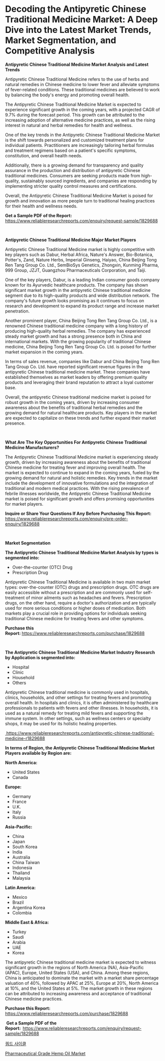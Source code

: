 <p><h1>Decoding the Antipyretic Chinese Traditional Medicine Market: A Deep Dive into the Latest Market Trends, Market Segmentation, and Competitive Analysis</h1></p><p><strong>Antipyretic Chinese Traditional Medicine Market Analysis and Latest Trends</strong></p>
<p><p>Antipyretic Chinese Traditional Medicine refers to the use of herbs and natural remedies in Chinese medicine to lower fever and alleviate symptoms of fever-related conditions. These traditional medicines are believed to work by balancing the body's energy and promoting overall health.</p><p>The Antipyretic Chinese Traditional Medicine Market is expected to experience significant growth in the coming years, with a projected CAGR of 9.7% during the forecast period. This growth can be attributed to the increasing adoption of alternative medicine practices, as well as the rising interest in natural and herbal remedies for health and wellness.</p><p>One of the key trends in the Antipyretic Chinese Traditional Medicine Market is the shift towards personalized and customized treatment plans for individual patients. Practitioners are increasingly tailoring herbal formulas and treatment regimens based on a patient's specific symptoms, constitution, and overall health needs.</p><p>Additionally, there is a growing demand for transparency and quality assurance in the production and distribution of antipyretic Chinese traditional medicines. Consumers are seeking products made from high-quality, sustainably sourced ingredients, and companies are responding by implementing stricter quality control measures and certifications.</p><p>Overall, the Antipyretic Chinese Traditional Medicine Market is poised for growth and innovation as more people turn to traditional healing practices for their health and wellness needs.</p></p>
<p><strong>Get a Sample PDF of the Report:&nbsp;</strong> <a href="https://www.reliableresearchreports.com/enquiry/request-sample/1829688">https://www.reliableresearchreports.com/enquiry/request-sample/1829688</a></p>
<p>&nbsp;</p>
<p><strong>Antipyretic Chinese Traditional Medicine Major Market Players</strong></p>
<p><p>Antipyretic Chinese Traditional Medicine market is highly competitive with key players such as Dabur, Herbal Africa, Nature's Answer, Bio-Botanica, Potter's, Zand, Nature Herbs, Imperial Ginseng, Haiyao, China Beijing Tong Ren Tang Group Co. Ltd., SemBioSys Genetics, Zhongxin, Kunming Pharma, 999 Group, JZJT, Guangzhou Pharmaceuticals Corporation, and Taiji.</p><p>One of the key players, Dabur, is a leading Indian consumer goods company known for its Ayurvedic healthcare products. The company has shown significant market growth in the antipyretic Chinese traditional medicine segment due to its high-quality products and wide distribution network. The company's future growth looks promising as it continues to focus on research and development to expand its product range and increase market penetration.</p><p>Another prominent player, China Beijing Tong Ren Tang Group Co. Ltd., is a renowned Chinese traditional medicine company with a long history of producing high-quality herbal remedies. The company has experienced steady market growth and has a strong presence both in China and international markets. With the growing popularity of traditional Chinese medicine, China Beijing Tong Ren Tang Group Co. Ltd. is poised for further market expansion in the coming years.</p><p>In terms of sales revenue, companies like Dabur and China Beijing Tong Ren Tang Group Co. Ltd. have reported significant revenue figures in the antipyretic Chinese traditional medicine market. These companies have established themselves as market leaders by offering premium quality products and leveraging their brand reputation to attract a loyal customer base.</p><p>Overall, the antipyretic Chinese traditional medicine market is poised for robust growth in the coming years, driven by increasing consumer awareness about the benefits of traditional herbal remedies and the growing demand for natural healthcare products. Key players in the market are expected to capitalize on these trends and further expand their market presence.</p></p>
<p>&nbsp;</p>
<p><strong>What Are The Key Opportunities For Antipyretic Chinese Traditional Medicine Manufacturers?</strong></p>
<p><p>The Antipyretic Chinese Traditional Medicine market is experiencing steady growth, driven by increasing awareness about the benefits of traditional Chinese medicine for treating fever and improving overall health. The market is expected to continue to expand in the coming years, fueled by the growing demand for natural and holistic remedies. Key trends in the market include the development of innovative formulations and the integration of traditional and modern medical practices. With the rising prevalence of febrile illnesses worldwide, the Antipyretic Chinese Traditional Medicine market is poised for significant growth and offers promising opportunities for market players.</p></p>
<p><strong>Inquire or Share Your Questions If Any Before Purchasing This Report:</strong> <a href="https://www.reliableresearchreports.com/enquiry/pre-order-enquiry/1829688">https://www.reliableresearchreports.com/enquiry/pre-order-enquiry/1829688</a></p>
<p>&nbsp;</p>
<p><strong>Market Segmentation</strong></p>
<p><strong>The Antipyretic Chinese Traditional Medicine Market Analysis by types is segmented into:</strong></p>
<p><ul><li>Over-the-counter (OTC) Drug</li><li>Prescription Drug</li></ul></p>
<p><p>Antipyretic Chinese Traditional Medicine is available in two main market types: over-the-counter (OTC) drugs and prescription drugs. OTC drugs are easily accessible without a prescription and are commonly used for self-treatment of minor ailments such as headaches and fevers. Prescription drugs, on the other hand, require a doctor's authorization and are typically used for more serious conditions or higher doses of medication. Both markets play a crucial role in providing options for individuals seeking traditional Chinese medicine for treating fevers and other symptoms.</p></p>
<p><strong>Purchase this Report:&nbsp;</strong><a href="https://www.reliableresearchreports.com/purchase/1829688">https://www.reliableresearchreports.com/purchase/1829688</a></p>
<p>&nbsp;</p>
<p><strong>The Antipyretic Chinese Traditional Medicine Market Industry Research by Application is segmented into:</strong></p>
<p><ul><li>Hospital</li><li>Clinic</li><li>Household</li><li>Others</li></ul></p>
<p><p>Antipyretic Chinese traditional medicine is commonly used in hospitals, clinics, households, and other settings for treating fevers and promoting overall health. In hospitals and clinics, it is often administered by healthcare professionals to patients with fevers and other illnesses. In households, it is used as a natural remedy for treating mild fevers and supporting the immune system. In other settings, such as wellness centers or specialty shops, it may be used for its holistic healing properties.</p></p>
<p><a href="https://www.reliableresearchreports.com/antipyretic-chinese-traditional-medicine-r1829688">&nbsp;https://www.reliableresearchreports.com/antipyretic-chinese-traditional-medicine-r1829688</a></p>
<p><strong>In terms of Region, the Antipyretic Chinese Traditional Medicine Market Players available by Region are:</strong></p>
<p>
    <p> <strong> North America: </strong>
        <ul>
            <li>United States</li>
            <li>Canada</li>
        </ul>
        </p> 
    <p> <strong> Europe: </strong>
        <ul>
            <li>Germany</li>
            <li>France</li>
            <li>U.K.</li>
            <li>Italy</li>
            <li>Russia</li>
        </ul>
        </p> 
    <p> <strong> Asia-Pacific: </strong>
        <ul>
            <li>China</li>
            <li>Japan</li>
            <li>South Korea</li>
            <li>India</li>
            <li>Australia</li>
            <li>China Taiwan</li>
            <li>Indonesia</li>
            <li>Thailand</li>
            <li>Malaysia</li>
        </ul>
        </p> 
    <p> <strong> Latin America: </strong>
        <ul>
            <li>Mexico</li>
            <li>Brazil</li>
            <li>Argentina Korea</li>
            <li>Colombia</li>
        </ul>
        </p> 
    <p> <strong> Middle East & Africa: </strong>
        <ul>
            <li>Turkey</li>
            <li>Saudi</li>
            <li>Arabia</li>
            <li>UAE</li>
            <li>Korea</li>
        </ul>
    </p>
    </p>
<p><p>The antipyretic Chinese traditional medicine market is expected to witness significant growth in the regions of North America (NA), Asia-Pacific (APAC), Europe, United States (USA), and China. Among these regions, China is anticipated to dominate the market with a market share percentage valuation of 40%, followed by APAC at 25%, Europe at 20%, North America at 10%, and the United States at 5%. The market growth in these regions can be attributed to increasing awareness and acceptance of traditional Chinese medicine practices.</p></p>
<p><strong>Purchase this Report: </strong><a href="https://www.reliableresearchreports.com/purchase/1829688">https://www.reliableresearchreports.com/purchase/1829688</a></p>
<p>&nbsp;<strong>Get a Sample PDF of the Report:&nbsp;&nbsp;</strong><a href="https://www.reliableresearchreports.com/enquiry/request-sample/1829688">https://www.reliableresearchreports.com/enquiry/request-sample/1829688</a></p>
<p><strong></strong></p>
<p><p><a href="https://github.com/mpodehpw07370073/Market-Research-Report-List-2/blob/main/566912343210.md">쿼드 사이클</a></p><p><a href="https://issuu.com/reportprime-2/docs/pharmaceutical-grade-hemp-oil-market-size-2030.ppt">Pharmaceutical Grade Hemp Oil Market</a></p></p>